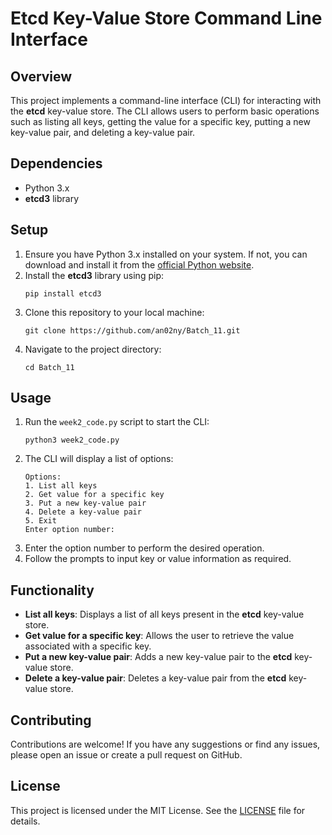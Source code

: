 # Etcd Key-Value Store Command Line Interface

## Overview
This project implements a command-line interface (CLI) for interacting with the **etcd** key-value store. The CLI allows users to perform basic operations such as listing all keys, getting the value for a specific key, putting a new key-value pair, and deleting a key-value pair.

## Dependencies
- Python 3.x
- **etcd3** library

## Setup
1. Ensure you have Python 3.x installed on your system. If not, you can download and install it from the [official Python website](https://www.python.org/).
2. Install the **etcd3** library using pip:
    ```
    pip install etcd3
    ```
3. Clone this repository to your local machine:
    ```
    git clone https://github.com/an02ny/Batch_11.git
    ```
4. Navigate to the project directory:
    ```
    cd Batch_11
    ```


## Usage
1. Run the `week2_code.py` script to start the CLI:
    ```
    python3 week2_code.py
    ```
2. The CLI will display a list of options:
    ```
    Options:
    1. List all keys
    2. Get value for a specific key
    3. Put a new key-value pair
    4. Delete a key-value pair
    5. Exit
    Enter option number:
    ```
3. Enter the option number to perform the desired operation.
4. Follow the prompts to input key or value information as required.

## Functionality
- **List all keys**: Displays a list of all keys present in the **etcd** key-value store.
- **Get value for a specific key**: Allows the user to retrieve the value associated with a specific key.
- **Put a new key-value pair**: Adds a new key-value pair to the **etcd** key-value store.
- **Delete a key-value pair**: Deletes a key-value pair from the **etcd** key-value store.

## Contributing
Contributions are welcome! If you have any suggestions or find any issues, please open an issue or create a pull request on GitHub.

## License
This project is licensed under the MIT License. See the [LICENSE](LICENSE) file for details.
